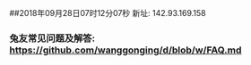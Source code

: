 ##2018年09月28日07时12分07秒 新址: 142.93.169.158
### 兔友常见问题及解答: https://github.com/wanggonging/d/blob/w/FAQ.md
